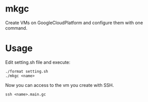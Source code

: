 # mkgc
Create VMs on GoogleCloudPlatform and configure them with one command.

# Usage

Edit setting.sh file and execute:

```shell
./format setting.sh
./mkgc <name>
```

Now you can access to the vm you create with SSH.

```shell
ssh <name>.main.gc
```

